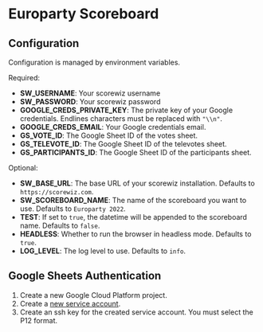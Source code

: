 # Europarty Scoreboard

## Configuration

Configuration is managed by environment variables.

Required:

- **SW_USERNAME**: Your scorewiz username
- **SW_PASSWORD**: Your scorewiz password
- **GOOGLE_CREDS_PRIVATE_KEY**: The private key of your Google credentials. Endlines characters must be replaced with `"\\n"`.
- **GOOGLE_CREDS_EMAIL**: Your Google credentials email.
- **GS_VOTE_ID**: The Google Sheet ID of the votes sheet.
- **GS_TELEVOTE_ID**: The Google Sheet ID of the televotes sheet.
- **GS_PARTICIPANTS_ID**: The Google Sheet ID of the participants sheet.

Optional:
- **SW_BASE_URL**: The base URL of your scorewiz installation. Defaults to `https://scorewiz.com`.
- **SW_SCOREBOARD_NAME**: The name of the scoreboard you want to use. Defaults to `Europarty 2022`.
- **TEST**: If set to `true`, the datetime will be appended to the scoreboard name. Defaults to `false`.
- **HEADLESS**: Whether to run the browser in headless mode. Defaults to `true`.
- **LOG_LEVEL**: The log level to use. Defaults to `info`.

## Google Sheets Authentication

1. Create a new Google Cloud Platform project.
2. Create a [new service account](https://console.cloud.google.com/iam-admin/serviceaccounts).
3. Create an ssh key for the created service account. You must select the P12 format.

